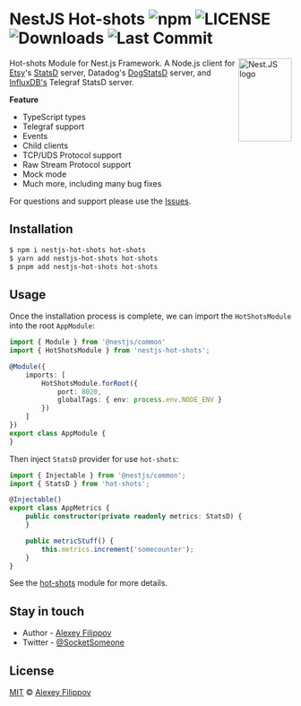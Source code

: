 # NestJS Hot-shots ![npm](https://img.shields.io/npm/v/nestjs-hot-shots) ![LICENSE](https://img.shields.io/npm/l/nestjs-hot-shots) ![Downloads](https://img.shields.io/npm/dm/nestjs-hot-shots) ![Last Commit](https://img.shields.io/github/last-commit/SocketSomeone/nestjs-hot-shots)

<img align="right" width="95" height="148" title="NestJS logotype" src="https://nestjs.com/img/logo-small.svg"  alt='Nest.JS logo'/>

Hot-shots Module for Nest.js Framework. A Node.js client for [Etsy](http://etsy.com)'s [StatsD](https://github.com/statsd/statsd) server, Datadog's [DogStatsD](https://docs.datadoghq.com/developers/dogstatsd/?tab=hostagent) server, and [InfluxDB's](https://github.com/influxdata/telegraf) Telegraf
StatsD server.

**Feature**

- TypeScript types
- Telegraf support
- Events
- Child clients
- TCP/UDS Protocol support
- Raw Stream Protocol support
- Mock mode
- Much more, including many bug fixes

For questions and support please use
the [Issues](https://github.com/SocketSomeone/nestjs-hot-shots/issues/new?assignees=&labels=question&template=question.yml).

## Installation

```bash
$ npm i nestjs-hot-shots hot-shots
$ yarn add nestjs-hot-shots hot-shots
$ pnpm add nestjs-hot-shots hot-shots
```

## Usage

Once the installation process is complete, we can import the `HotShotsModule` into the root `AppModule`:

```typescript
import { Module } from '@nestjs/common'
import { HotShotsModule } from 'nestjs-hot-shots';

@Module({
    imports: [
        HotShotsModule.forRoot({
            port: 8020,
            globalTags: { env: process.env.NODE_ENV }
        })
    ]
})
export class AppModule {
}
```

Then inject `StatsD` provider for use `hot-shots`:

```typescript
import { Injectable } from '@nestjs/common';
import { StatsD } from 'hot-shots';

@Injectable()
export class AppMetrics {
    public constructor(private readonly metrics: StatsD) {
    }

    public metricStuff() {
        this.metrics.increment('somecounter');
    }
}
```

See the [hot-shots](https://www.npmjs.com/package/hot-shots) module for more details.

## Stay in touch

* Author - [Alexey Filippov](https://t.me/socketsomeone)
* Twitter - [@SocketSomeone](https://twitter.com/SocketSomeone)

## License

[MIT](https://github.com/SocketSomeone/nestjs-hot-shots/blob/master/LICENSE) © [Alexey Filippov](https://github.com/SocketSomeone)
